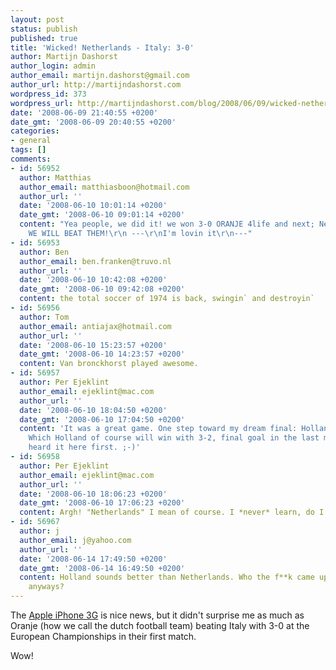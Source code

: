```yaml
---
layout: post
status: publish
published: true
title: 'Wicked! Netherlands - Italy: 3-0'
author: Martijn Dashorst
author_login: admin
author_email: martijn.dashorst@gmail.com
author_url: http://martijndashorst.com
wordpress_id: 373
wordpress_url: http://martijndashorst.com/blog/2008/06/09/wicked-netherlands-italy-3-0/
date: '2008-06-09 21:40:55 +0200'
date_gmt: '2008-06-09 20:40:55 +0200'
categories:
- general
tags: []
comments:
- id: 56952
  author: Matthias
  author_email: matthiasboon@hotmail.com
  author_url: ''
  date: '2008-06-10 10:01:14 +0200'
  date_gmt: '2008-06-10 09:01:14 +0200'
  content: "Yea people, we did it! we won 3-0 ORANJE 4life and next; Netherlands-France:
    WE WILL BEAT THEM!\r\n ---\r\nI'm lovin it\r\n---"
- id: 56953
  author: Ben
  author_email: ben.franken@truvo.nl
  author_url: ''
  date: '2008-06-10 10:42:08 +0200'
  date_gmt: '2008-06-10 09:42:08 +0200'
  content: the total soccer of 1974 is back, swingin` and destroyin`
- id: 56956
  author: Tom
  author_email: antiajax@hotmail.com
  author_url: ''
  date: '2008-06-10 15:23:57 +0200'
  date_gmt: '2008-06-10 14:23:57 +0200'
  content: Van bronckhorst played awesome.
- id: 56957
  author: Per Ejeklint
  author_email: ejeklint@mac.com
  author_url: ''
  date: '2008-06-10 18:04:50 +0200'
  date_gmt: '2008-06-10 17:04:50 +0200'
  content: 'It was a great game. One step toward my dream final: Holland vs. Germany.
    Which Holland of course will win with 3-2, final goal in the last minute. You
    heard it here first. ;-)'
- id: 56958
  author: Per Ejeklint
  author_email: ejeklint@mac.com
  author_url: ''
  date: '2008-06-10 18:06:23 +0200'
  date_gmt: '2008-06-10 17:06:23 +0200'
  content: Argh! "Netherlands" I mean of course. I *never* learn, do I...
- id: 56967
  author: j
  author_email: j@yahoo.com
  author_url: ''
  date: '2008-06-14 17:49:50 +0200'
  date_gmt: '2008-06-14 16:49:50 +0200'
  content: Holland sounds better than Netherlands. Who the f**k came up with Netherlands
    anyways?
---
```

<p>The <a href="http://www.apple.com/iphone/" title="Apple - iPhone">Apple iPhone 3G</a> is nice news, but it didn't surprise me as much as Oranje (how we call the dutch football team) beating Italy with 3-0 at the European Championships in their first match.</p>
<p>
Wow!</p>
